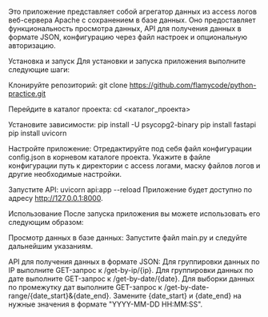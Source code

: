 Это приложение представляет собой агрегатор данных из access логов веб-сервера Apache с сохранением в базе данных. Оно предоставляет функциональность просмотра данных, API для получения данных в формате JSON, конфигурацию через файл настроек и опциональную авторизацию.

Установка и запуск
Для установки и запуска приложения выполните следующие шаги:

Клонируйте репозиторий:
git clone https://github.com/flamycode/python-practice.git

Перейдите в каталог проекта:
cd <каталог_проекта>

Установите зависимости:
pip install -U psycopg2-binary
pip install fastapi
pip install uvicorn

Настройте приложение:
Отредактируйте под себя файл конфигурации config.json в корневом каталоге проекта.
Укажите в файле конфигурации путь к директории с access логами, маску файлов логов и другие необходимые настройки.

Запустите API:
uvicorn api:app --reload 
Приложение будет доступно по адресу http://127.0.0.1:8000.

Использование
После запуска приложения вы можете использовать его следующим образом:

Просмотр данных в базе данных:
Запустите файл main.py и следуйте дальнейшим указаниям.

API для получения данных в формате JSON:
Для группировки данных по IP выполните GET-запрос к /get-by-ip/{ip}.
Для группировки данных по дате выполните GET-запрос к /get-by-date/{date}.
Для выборки данных по промежутку дат выполните GET-запрос к /get-by-date-range/{date_start}&{date_end}.
Замените {date_start} и {date_end} на нужные значения в формате "YYYY-MM-DD HH:MM:SS".